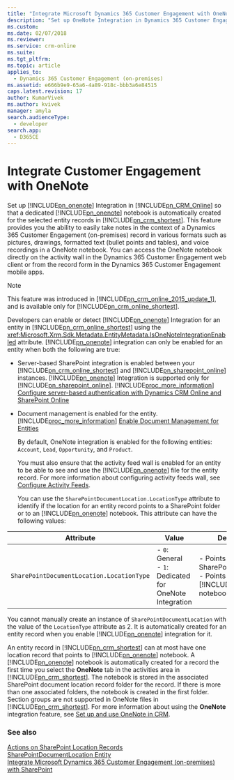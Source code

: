 ```yaml
---
title: "Integrate Microsoft Dynamics 365 Customer Engagement with OneNote | MicrosoftDocs"
description: "Set up OneNote Integration in Dynamics 365 Customer Engagement (on-premises) Customer Engagement so that a dedicated OneNote notebook is automatically created for the selected entity records in Dynamics 365 Customer Engagement. This feature provides you the ability to easily take notes in the context of a Dynamics 365 Customer Engagement record in various formats such as pictures, drawings, formatted text (bullet points and tables), and voice recordings in a OneNote notebook. You can access the OneNote notebook directly on the activity wall in the Dynamics 365 Customer Engagement web client or from the record form in the Dynamics 365 Customer Engagement mobile apps."
ms.custom: 
ms.date: 02/07/2018
ms.reviewer: 
ms.service: crm-online
ms.suite: 
ms.tgt_pltfrm: 
ms.topic: article
applies_to: 
  - Dynamics 365 Customer Engagement (on-premises)
ms.assetid: e666b9e9-65a6-4a89-918c-bbb3a6e84515
caps.latest.revision: 17
author: KumarVivek
ms.author: kvivek
manager: amyla
search.audienceType: 
  - developer
search.app: 
  - D365CE
---
```

# Integrate Customer Engagement with OneNote

Set up [!INCLUDE[pn_onenote](../../includes/pn-onenote.md)] Integration in [!INCLUDE[pn_CRM_Online](../../includes/pn-crm-online.md)] so that a dedicated [!INCLUDE[pn_onenote](../../includes/pn-onenote.md)] notebook is automatically created for the selected entity records in [!INCLUDE[pn_crm_shortest](../../includes/pn-crm-shortest.md)]. This feature provides you the ability to easily take notes in the context of a Dynamics 365 Customer Engagement (on-premises) record in various formats such as pictures, drawings, formatted text (bullet points and tables), and voice recordings in a OneNote notebook. You can access the OneNote notebook directly on the activity wall in the Dynamics 365 Customer Engagement web client or from the record form in the Dynamics 365 Customer Engagement mobile apps.  
  
> [!NOTE]
>  This feature was introduced in [!INCLUDE[pn_crm_online_2015_update_1](../../includes/pn-crm-online-2015-update-1.md)], and is available only for [!INCLUDE[pn_crm_online_shortest](../../includes/pn-crm-online-shortest.md)].  
  
 Developers can enable or detect [!INCLUDE[pn_onenote](../../includes/pn-onenote.md)] Integration for an entity in [!INCLUDE[pn_crm_online_shortest](../../includes/pn-crm-online-shortest.md)] using the <xref:Microsoft.Xrm.Sdk.Metadata.EntityMetadata.IsOneNoteIntegrationEnabled> attribute. [!INCLUDE[pn_onenote](../../includes/pn-onenote.md)] integration can only be enabled for an entity when both the following are true:  
  
- Server-based SharePoint integration is enabled between your [!INCLUDE[pn_crm_online_shortest](../../includes/pn-crm-online-shortest.md)] and [!INCLUDE[pn_sharepoint_online](../../includes/pn-sharepoint-online.md)] instances. [!INCLUDE[pn_onenote](../../includes/pn-onenote.md)] Integration is supported only for [!INCLUDE[pn_sharepoint_online](../../includes/pn-sharepoint-online.md)]. [!INCLUDE[proc_more_information](../../includes/proc-more-information.md)] [Configure server-based authentication with Dynamics CRM Online and SharePoint Online](https://technet.microsoft.com/library/dn894710.aspx)  
  
- Document management is enabled for the entity. [!INCLUDE[proc_more_information](../../includes/proc-more-information.md)] [Enable Document Management for Entities](enable-document-management-entities.md)  
  
  By default, OneNote integration is enabled for the following entities: `Account`, `Lead`, `Opportunity`, and `Product`.  
  
  You must also ensure that the activity feed wall is enabled for an entity to be able to see and use the [!INCLUDE[pn_onenote](../../includes/pn-onenote.md)] file for the entity record. For more information about configuring activity feeds wall, see [Configure Activity Feeds](../configure-activity-feeds.md).  
  
  You can use the `SharePointDocumentLocation.LocationType` attribute to identify if the location for an entity record points to a SharePoint folder or to an [!INCLUDE[pn_onenote](../../includes/pn-onenote.md)] notebook. This attribute can have the following values:  
  
|                    Attribute                    |                              Value                               |                                                     Description                                                      |
|-------------------------------------------------|------------------------------------------------------------------|----------------------------------------------------------------------------------------------------------------------|
| `SharePointDocumentLocation.LocationType` | -   `0`: General<br />-   `1`: Dedicated for OneNote Integration | -   Points to a SharePoint folder<br />-   Points to a [!INCLUDE[pn_onenote](../../includes/pn-onenote.md)] notebook |
  
 You cannot manually create an instance of `SharePointDocumentLocation` with the value of the `LocationType` attribute as 2. It is automatically created for an entity record when you enable [!INCLUDE[pn_onenote](../../includes/pn-onenote.md)] integration for it.  
  
 An entity record in [!INCLUDE[pn_crm_shortest](../../includes/pn-crm-shortest.md)] can at most have one location record that points to [!INCLUDE[pn_onenote](../../includes/pn-onenote.md)] notebook. A [!INCLUDE[pn_onenote](../../includes/pn-onenote.md)] notebook is automatically created for a record the first time you select the **OneNote** tab in the activities area in [!INCLUDE[pn_crm_shortest](../../includes/pn-crm-shortest.md)]. The notebook is stored in the associated SharePoint document location record folder for the record. If there is more than one associated folders, the notebook is created in the first folder. Section groups are not supported in OneNote files in [!INCLUDE[pn_crm_shortest](../../includes/pn-crm-shortest.md)]. For more information about using the **OneNote** integration feature, see [Set up and use OneNote in CRM](http://go.microsoft.com/fwlink/p/?LinkId=533463).  
  
### See also  
 [Actions on SharePoint Location Records](actions-on-sharepoint-location-records.md)   
 [SharePointDocumentLocation Entity](../entities/sharepointdocumentlocation.md)   
 [Integrate Microsoft Dynamics 365 Customer Engagement (on-premises) with SharePoint](integrate-sharepoint.md) 
 

